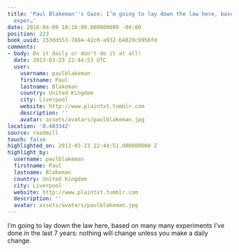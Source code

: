 ```yaml
---
title: 'Paul Blakeman''s Gaze: I’m going to lay down the law here, based on many many
  exper…'
date: 2016-04-09 18:16:00.600000000 -04:00
position: 223
book_uuid: 153dd553-7884-42c0-a932-b4829c9956fd
comments:
- body: Do it daily or don't do it at all!
  date: 2013-03-23 22:44:53 UTC
  user:
    username: paulblakeman
    firstname: Paul
    lastname: Blakeman
    country: United Kingdom
    city: Liverpool
    website: http://www.plaintxt.tumblr.com
    description: ''
    avatar: assets/avatars/paulblakeman.jpg
location: '0.403342'
source: readmill
touch: false
highlighted_on: 2013-03-23 22:44:51.000000000 Z
highlight_by:
  username: paulblakeman
  firstname: Paul
  lastname: Blakeman
  country: United Kingdom
  city: Liverpool
  website: http://www.plaintxt.tumblr.com
  description: ''
  avatar: assets/avatars/paulblakeman.jpg
---
```


I’m going to lay down the law here, based on many many experiments I’ve done in the last 7 years: nothing will change unless you make a daily change.